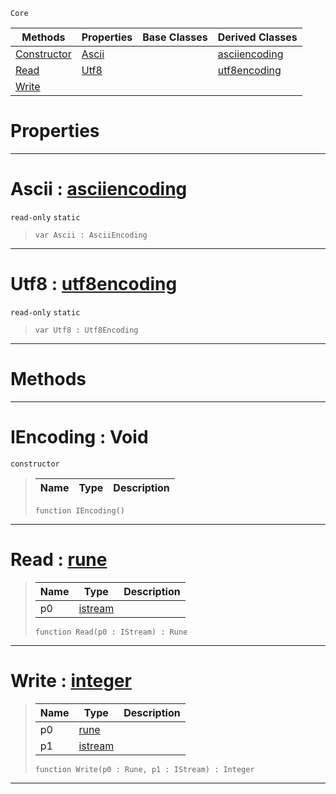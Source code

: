  `Core`

|Methods|Properties|Base Classes|Derived Classes|
|---|---|---|---|
|[ Constructor](https://github.com/ZilchEngine/ZilchDocs/blob/master/code_reference/nada_base_types/iencoding.markdown#iencoding-void)|[ Ascii](https://github.com/ZilchEngine/ZilchDocs/blob/master/code_reference/nada_base_types/iencoding.markdown#ascii-zilch-engine-docume)| |[asciiencoding](https://github.com/ZilchEngine/ZilchDocs/blob/master/code_reference/nada_base_types/asciiencoding.markdown)|
|[ Read](https://github.com/ZilchEngine/ZilchDocs/blob/master/code_reference/nada_base_types/iencoding.markdown#read-zilch-engine-documen)|[ Utf8](https://github.com/ZilchEngine/ZilchDocs/blob/master/code_reference/nada_base_types/iencoding.markdown#utf8-zilch-engine-documen)| |[utf8encoding](https://github.com/ZilchEngine/ZilchDocs/blob/master/code_reference/nada_base_types/utf8encoding.markdown)|
|[ Write](https://github.com/ZilchEngine/ZilchDocs/blob/master/code_reference/nada_base_types/iencoding.markdown#write-zilch-engine-docume)| | | |


 #  Properties


---  
 #  Ascii : [asciiencoding](https://github.com/ZilchEngine/ZilchDocs/blob/master/code_reference/nada_base_types/asciiencoding.markdown)

 `read-only` `static`

> 
> ``` lang=cpp, name=Nada
> var Ascii : AsciiEncoding


---  
 #  Utf8 : [utf8encoding](https://github.com/ZilchEngine/ZilchDocs/blob/master/code_reference/nada_base_types/utf8encoding.markdown)

 `read-only` `static`

> 
> ``` lang=cpp, name=Nada
> var Utf8 : Utf8Encoding


---  
 #  Methods


---  
 #  IEncoding : Void

 `constructor`

> 
> |Name|Type|Description|
> |---|---|---|
> ``` lang=cpp, name=Nada
> function IEncoding()
> ``` 


---  
 #  Read : [rune](https://github.com/ZilchEngine/ZilchDocs/blob/master/code_reference/nada_base_types/rune.markdown)

> 
> |Name|Type|Description|
> |---|---|---|
> |p0|[istream](https://github.com/ZilchEngine/ZilchDocs/blob/master/code_reference/nada_base_types/istream.markdown)| |
> ``` lang=cpp, name=Nada
> function Read(p0 : IStream) : Rune
> ``` 


---  
 #  Write : [integer](https://github.com/ZilchEngine/ZilchDocs/blob/master/code_reference/nada_base_types/integer.markdown)

> 
> |Name|Type|Description|
> |---|---|---|
> |p0|[rune](https://github.com/ZilchEngine/ZilchDocs/blob/master/code_reference/nada_base_types/rune.markdown)| |
> |p1|[istream](https://github.com/ZilchEngine/ZilchDocs/blob/master/code_reference/nada_base_types/istream.markdown)| |
> ``` lang=cpp, name=Nada
> function Write(p0 : Rune, p1 : IStream) : Integer
> ``` 


---  
 

 